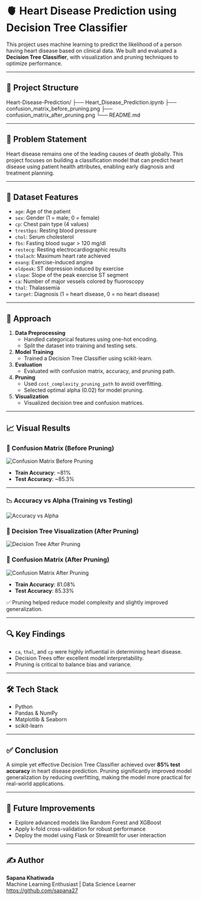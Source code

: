 # 🫀 Heart Disease Prediction using Decision Tree Classifier

This project uses machine learning to predict the likelihood of a person having heart disease based on clinical data. We built and evaluated a **Decision Tree Classifier**, with visualization and pruning techniques to optimize performance.

---

## 📁 Project Structure

Heart-Disease-Prediction/
├── Heart_Disease_Prediction.ipynb
├── confusion_matrix_before_pruning.png
├── confusion_matrix_after_pruning.png
└── README.md


---

## 📌 Problem Statement

Heart disease remains one of the leading causes of death globally. This project focuses on building a classification model that can predict heart disease using patient health attributes, enabling early diagnosis and treatment planning.

---

## 🧾 Dataset Features

- `age`: Age of the patient
- `sex`: Gender (1 = male; 0 = female)
- `cp`: Chest pain type (4 values)
- `trestbps`: Resting blood pressure
- `chol`: Serum cholesterol
- `fbs`: Fasting blood sugar > 120 mg/dl
- `restecg`: Resting electrocardiographic results
- `thalach`: Maximum heart rate achieved
- `exang`: Exercise-induced angina
- `oldpeak`: ST depression induced by exercise
- `slope`: Slope of the peak exercise ST segment
- `ca`: Number of major vessels colored by fluoroscopy
- `thal`: Thalassemia
- `target`: Diagnosis (1 = heart disease, 0 = no heart disease)

---

## 🧠 Approach

1. **Data Preprocessing**
   - Handled categorical features using one-hot encoding.
   - Split the dataset into training and testing sets.
2. **Model Training**
   - Trained a Decision Tree Classifier using scikit-learn.
3. **Evaluation**
   - Evaluated with confusion matrix, accuracy, and pruning path.
4. **Pruning**
   - Used `cost_complexity_pruning_path` to avoid overfitting.
   - Selected optimal alpha (0.02) for model pruning.
5. **Visualization**
   - Visualized decision tree and confusion matrices.

---

## 📈 Visual Results

### 🔹 Confusion Matrix (Before Pruning)

![Confusion Matrix Before Pruning](confusion_matrix_before_pruning.png)

- **Train Accuracy**: ~81%
- **Test Accuracy**: ~85.3%

---
### 📉 Accuracy vs Alpha (Training vs Testing)
![Accuracy vs Alpha](accuracy_vs_alpha.png)


### 🌳 Decision Tree Visualization (After Pruning)
![Decision Tree After Pruning](decision_tree_pruned.png)


### 🔹 Confusion Matrix (After Pruning)

![Confusion Matrix After Pruning](confusion_matrix_after_pruning.png)

- **Train Accuracy**: 81.08%
- **Test Accuracy**: 85.33%

✅ Pruning helped reduce model complexity and slightly improved generalization.

---

## 🔍 Key Findings

- `ca`, `thal`, and `cp` were highly influential in determining heart disease.
- Decision Trees offer excellent model interpretability.
- Pruning is critical to balance bias and variance.

---

## 🛠️ Tech Stack

- Python
- Pandas & NumPy
- Matplotlib & Seaborn
- scikit-learn

---

## ✅ Conclusion

A simple yet effective Decision Tree Classifier achieved over **85% test accuracy** in heart disease prediction. Pruning significantly improved model generalization by reducing overfitting, making the model more practical for real-world applications.

---

## 🚀 Future Improvements

- Explore advanced models like Random Forest and XGBoost
- Apply k-fold cross-validation for robust performance
- Deploy the model using Flask or Streamlit for user interaction

---

## ✍️ Author

**Sapana Khatiwada**  
Machine Learning Enthusiast | Data Science Learner  
https://github.com/sapana27